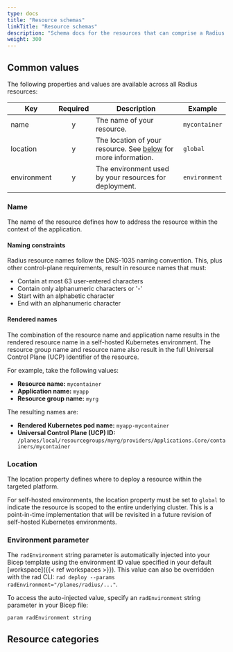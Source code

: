 ```yaml
---
type: docs
title: "Resource schemas"
linkTitle: "Resource schemas"
description: "Schema docs for the resources that can comprise a Radius application"
weight: 300
---
```


## Common values

The following properties and values are available across all Radius resources:

| Key  | Required | Description | Example |
|------|:--------:|-------------|---------|
| name | y | The name of your resource. | `mycontainer`
| location | y | The location of your resource. See [below](#location) for more information. | `global`
| environment | y | The environment used by your resources for deployment. | `environment` |

### Name

The name of the resource defines how to address the resource within the context of the application.

#### Naming constraints

Radius resource names follow the DNS-1035 naming convention. This, plus other control-plane requirements, result in resource names that must:

- Contain at most 63 user-entered characters
- Contain only alphanumeric characters or '-'
- Start with an alphabetic character
- End with an alphanumeric character

#### Rendered names

The combination of the resource name and application name results in the rendered resource name in a self-hosted Kubernetes environment. The resource group name and resource name also result in the full Universal Control Plane (UCP) identifier of the resource.

For example, take the following values:

- **Resource name:** `mycontainer`
- **Application name:** `myapp`
- **Resource group name:** `myrg`

The resulting names are:

- **Rendered Kubernetes pod name:** `myapp-mycontainer`
- **Universal Control Plane (UCP) ID:** `/planes/local/resourcegroups/myrg/providers/Applications.Core/containers/mycontainer`

### Location

The location property defines where to deploy a resource within the targeted platform.

For self-hosted environments, the location property must be set to `global` to indicate the resource is scoped to the entire underlying cluster. This is a point-in-time implementation that will be revisited in a future revision of self-hosted Kubernetes environments.

### Environment parameter

The `radEnvironment` string parameter is automatically injected into your Bicep template using the environment ID value specified in your default [workspace]({{< ref workspaces >}}). This value can also be overridden with the rad CLI: `rad deploy --params radEnvironment="/planes/radius/..."`.

To access the auto-injected value, specify an `radEnvironment` string parameter in your Bicep file:

```bicep
param radEnvironment string
```

## Resource categories
